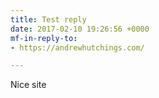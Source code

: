 ```yaml
---
title: Test reply
date: 2017-02-10 19:26:56 +0000
mf-in-reply-to:
- https://andrewhutchings.com/

---
```

Nice site
